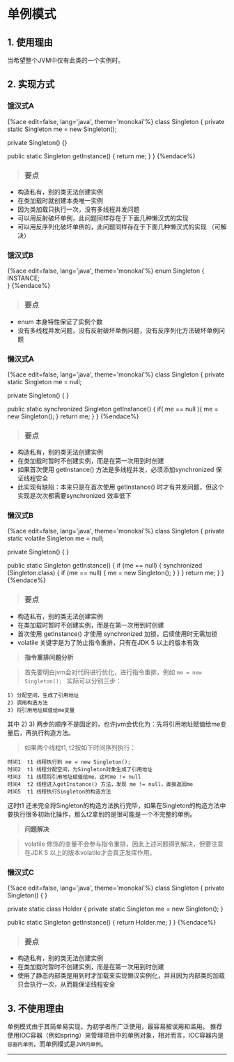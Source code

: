 # 单例模式

## 1. 使用理由
当希望整个JVM中仅有此类的一个实例时。

## 2. 实现方式

### 饿汉式A

{%ace edit=false, lang='java', theme='monokai'%}
class Singleton {
  private static Singleton me = new Singleton();
  
  private Singleton() {}
  
  public static Singleton getInstance() {
    return me;
  }
}
{%endace%}

> ### 要点
* 构造私有，别的类无法创建实例
* 在类加载时就创建本类唯一实例
* 因为类加载只执行一次，没有多线程并发问题
* 可以用反射破坏单例，此问题同样存在于下面几种懒汉式的实现
* 可以用反序列化破坏单例的，此问题同样存在于下面几种懒汉式的实现
（可解决）

### 饿汉式B

{%ace edit=false, lang='java', theme='monokai'%}
enum Singleton {  
  INSTANCE;  
}
{%endace%}

> ### 要点
* enum 本身特性保证了实例个数
* 没有多线程并发问题，没有反射破坏单例问题，没有反序列化方法破坏单例问题


### 懒汉式A

{%ace edit=false, lang='java', theme='monokai'%}
class Singleton {
  private static Singleton me = null;
  
  private Singleton() { }
  
  public static synchronized Singleton getInstance() {
    if( me == null ){
      me = new Singleton();
    }
    return me;
  }
}
{%endace%}

> ### 要点
* 构造私有，别的类无法创建实例
* 在类加载时暂时不创建实例，而是在第一次用到时创建
* 如果首次使用 getInstance() 方法是多线程并发，必须添加synchronized 保证线程安全
* 此实现有缺陷：本来只是在首次使用 getInstance() 时才有并发问题，但这个实现是次次都需要synchronized 效率低下

### 懒汉式B
{%ace edit=false, lang='java', theme='monokai'%}
class Singleton {
  private static volatile Singleton me = null;

  private Singleton() { }

  public static Singleton getInstance() {
    if (me == null) { 
      synchronized (Singleton.class) {
        if (me == null) {
          me = new Singleton();
        }
      }
    }
    return me;
  }
}
{%endace%}

> ### 要点
* 构造私有，别的类无法创建实例
* 在类加载时暂时不创建实例，而是在第一次用到时创建
* 首次使用 getInstance() 才使用 synchronized 加锁，后续使用时无需加锁
* volatile 关键字是为了防止指令重排，只有在JDK 5 以上的版本有效

> **指令重排问题分析**

> 首先要明白jvm会对代码进行优化，进行指令重排，例如 `me = new Singleton(); ` 实际可以分别三步：
```
1) 分配空间，生成了引用地址
2) 调用构造方法
3) 将引用地址赋值给me变量
```
其中 2) 3) 两步的顺序不是固定的，也许jvm会优化为：先将引用地址赋值给me变量后，再执行构造方法。

> 如果两个线程t1, t2按如下时间序列执行：
```
时间1  t1 线程执行到 me = new Singleton(); 
时间2  t1 线程分配空间，为Singleton对象生成了引用地址
时间3  t1 线程将引用地址赋值给me，这时me != null
时间4  t2 线程进入getInstance() 方法，发现 me != null，直接返回me
时间5  t1 线程执行Singleton的构造方法
```
这时t1 还未完全将Singleton的构造方法执行完毕，如果在Singleton的构造方法中要执行很多初始化操作，那么t2拿到的是很可能是一个不完整的单例。

> **问题解决**

> volatile 修饰的变量不会参与指令重排，因此上述问题得到解决，但要注意在JDK 5 以上的版本volatile才会真正发挥作用。

### 懒汉式C
{%ace edit=false, lang='java', theme='monokai'%}
class Singleton {
  private Singleton() { }

  private static class Holder {
    private static Singleton me = new Singleton();
  }

  public static Singleton getInstance() {
    return Holder.me;
  }
}
{%endace%}

> ### 要点
* 构造私有，别的类无法创建实例
* 在类加载时暂时不创建实例，而是在第一次用到时创建
* 使用了静态内部类是用到时才加载来实现懒汉实例化，并且因为内部类的加载只会执行一次，从而能保证线程安全

## 3. 不使用理由
单例模式由于其简单易实现，为初学者所广泛使用，最容易被误用和滥用。
推荐使用IOC容器（例如spring）来管理项目中的单例对象，相对而言，IOC容器内是`容器内单例`，而单例模式是`JVM内单例`。
___
